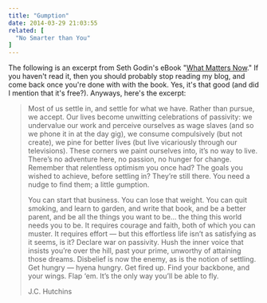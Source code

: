 ```yaml
---
title: "Gumption"
date: 2014-03-29 21:03:55
related: [
  "No Smarter than You"
]
---
```


The following is an excerpt from Seth Godin's eBook "[What Matters Now][1]." If you haven't read it, then you should probably stop reading my blog, and come back once you're done with with the book. Yes, it's that good (and did I mention that it's free?). Anyways, here's the excerpt:

 [1]: http://sethgodin.typepad.com/files/what-matters-now-1.pdf

> Most of us settle in, and settle for what we have. Rather than pursue, we accept. Our lives become unwitting celebrations of passivity: we undervalue our work and perceive ourselves as wage slaves (and so we phone it in at the day gig), we consume compulsively (but not create), we pine for better lives (but live vicariously through our televisions). These corners we paint ourselves into, it’s no way to live. There’s no adventure here, no passion, no hunger for change. Remember that relentless optimism you once had? The goals you wished to achieve, before settling in? They’re still there. You need a nudge to find them; a little gumption.
>
> You can start that business. You can lose that weight. You can quit smoking, and learn to garden, and write that book, and be a better parent, and be all the things you want to be... the thing this world needs you to be. It requires courage and faith, both of which you can muster. It requires effort — but this effortless life isn’t as satisfying as it seems, is it? Declare war on passivity. Hush the inner voice that insists you’re over the hill, past your prime, unworthy of attaining those dreams. Disbelief is now the enemy, as is the notion of settling. Get hungry — hyena hungry. Get fired up. Find your backbone, and your wings. Flap ‘em. It’s the only way you’ll be able to fly.
>
> J.C. Hutchins
